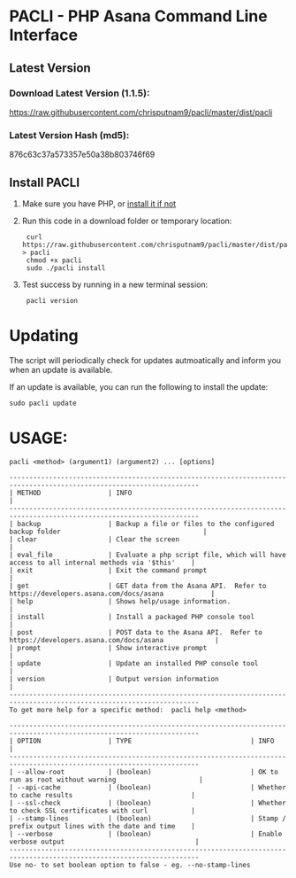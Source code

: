 # PACLI - PHP Asana Command Line Interface

## Latest Version

### Download Latest Version (1.1.5):
https://raw.githubusercontent.com/chrisputnam9/pacli/master/dist/pacli

### Latest Version Hash (md5):
876c63c37a573357e50a38b803746f69

## Install PACLI
1. Make sure you have PHP, or [install it if not](http://php.net/manual/en/install.php)

2. Run this code in a download folder or temporary location:

        curl https://raw.githubusercontent.com/chrisputnam9/pacli/master/dist/pacli > pacli
        chmod +x pacli
        sudo ./pacli install

3. Test success by running in a new terminal session:

        pacli version

# Updating
The script will periodically check for updates autmoatically and inform you when an update is
available.

If an update is available, you can run the following to install the update:

    sudo pacli update

# USAGE:

    pacli <method> (argument1) (argument2) ... [options]

    ----------------------------------------------------------------------------------------------------------------------
    | METHOD                 | INFO                                                                                      |
    ----------------------------------------------------------------------------------------------------------------------
    | backup                 | Backup a file or files to the configured backup folder                                    |
    | clear                  | Clear the screen                                                                          |
    | eval_file              | Evaluate a php script file, which will have access to all internal methods via '$this'    |
    | exit                   | Exit the command prompt                                                                   |
    | get                    | GET data from the Asana API.  Refer to https://developers.asana.com/docs/asana            |
    | help                   | Shows help/usage information.                                                             |
    | install                | Install a packaged PHP console tool                                                       |
    | post                   | POST data to the Asana API.  Refer to https://developers.asana.com/docs/asana             |
    | prompt                 | Show interactive prompt                                                                   |
    | update                 | Update an installed PHP console tool                                                      |
    | version                | Output version information                                                                |
    ----------------------------------------------------------------------------------------------------------------------
    To get more help for a specific method:  pacli help <method>

    ----------------------------------------------------------------------------------------------------------------------
    | OPTION                 | TYPE                              | INFO                                                  |
    ----------------------------------------------------------------------------------------------------------------------
    | --allow-root           | (boolean)                         | OK to run as root without warning                     |
    | --api-cache            | (boolean)                         | Whether to cache results                              |
    | --ssl-check            | (boolean)                         | Whether to check SSL certificates with curl           |
    | --stamp-lines          | (boolean)                         | Stamp / prefix output lines with the date and time    |
    | --verbose              | (boolean)                         | Enable verbose output                                 |
    ----------------------------------------------------------------------------------------------------------------------
    Use no- to set boolean option to false - eg. --no-stamp-lines
